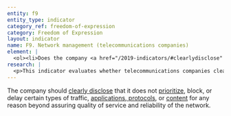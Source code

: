 ```yaml
---
entity: f9
entity_type: indicator
category_ref: freedom-of-expression
category: Freedom of Expression
layout: indicator
name: F9. Network management (telecommunications companies)
element: | 
  <ol><li>Does the company <a href="/2019-indicators/#clearlydisclose" target="_blank" rel="noopener">clearly disclose</a> that it does not <a href="/2019-indicators/#prioritization" target="_blank" rel="noopener">prioritize</a>, block, or delay certain types of traffic,<a href="/2019-indicators/#application" target="_blank" rel="noopener"> applications</a>, <a href="/2019-indicators/#protocol" target="_blank" rel="noopener">protocols</a>, or <a href="/2019-indicators/#content" target="_blank" rel="noopener">content </a>for reasons beyond assuring quality of service and reliability of the network?</li><li>If the company does engage in these practices, does it <a href="/2019-indicators/#clearlydisclose" target="_blank" rel="noopener">clearly disclose</a> its purpose for doing so?</li></ol>
research: | 
  <p>This indicator evaluates whether telecommunications companies clearly disclose if they engage in practices that affect the flow of content through their networks, such as&nbsp;<a href="/2019-indicators/#throttling">throttling</a>&nbsp;or&nbsp;<a href="/2019-indicators/#traffic">traffic shaping</a>. We expect these companies to publicly commit to avoid prioritization or degradation of content. In some cases, a company may engage in legitimate traffic shaping practices in order to ensure the flow of traffic through their networks. We expect the company to publicly disclose this and to explain their purpose for doing so. Note that this indicator does not address blocking of content; that is addressed in indicator F3. This indicator does, however, include company disclosure related to blocking of services, apps, or devices, which are considered a type of prioritization.</p><p><strong>Potential Sources:</strong></p><ul><li>Company explanation of network management or traffic management practices</li></ul>
---
```

The company should [clearly disclose](/2019-indicators/#clearlydisclose) that it does not [prioritize](/2019-indicators/#prioritize), block, or delay certain types of traffic, [applications](/2019-indicators/#application),[ protocols](/2019-indicators/#protocol), or [content](/2019-indicators/#content) for any reason beyond assuring quality of service and reliability of the network.